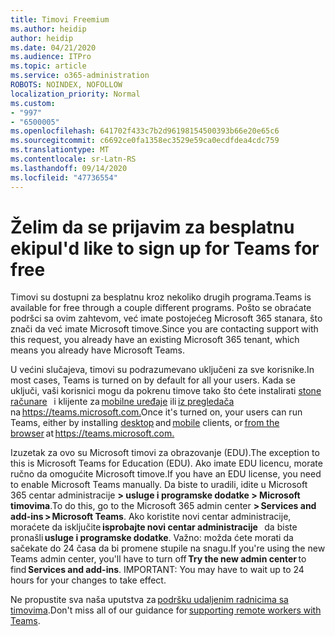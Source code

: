 ```yaml
---
title: Timovi Freemium
ms.author: heidip
author: heidip
ms.date: 04/21/2020
ms.audience: ITPro
ms.topic: article
ms.service: o365-administration
ROBOTS: NOINDEX, NOFOLLOW
localization_priority: Normal
ms.custom:
- "997"
- "6500005"
ms.openlocfilehash: 641702f433c7b2d96198154500393b66e20e65c6
ms.sourcegitcommit: c6692ce0fa1358ec3529e59ca0ecdfdea4cdc759
ms.translationtype: MT
ms.contentlocale: sr-Latn-RS
ms.lasthandoff: 09/14/2020
ms.locfileid: "47736554"
---
```

# <a name="id-like-to-sign-up-for-teams-for-free"></a><span data-ttu-id="1ab8d-102">Želim da se prijavim za besplatnu ekipu</span><span class="sxs-lookup"><span data-stu-id="1ab8d-102">I'd like to sign up for Teams for free</span></span>

<span data-ttu-id="1ab8d-103">Timovi su dostupni za besplatnu kroz nekoliko drugih programa.</span><span class="sxs-lookup"><span data-stu-id="1ab8d-103">Teams is available for free through a couple different programs.</span></span> <span data-ttu-id="1ab8d-104">Pošto se obraćate podršci sa ovim zahtevom, već imate postojećeg Microsoft 365 stanara, što znači da već imate Microsoft timove.</span><span class="sxs-lookup"><span data-stu-id="1ab8d-104">Since you are contacting support with this request, you already have an existing Microsoft 365 tenant, which means you already have Microsoft Teams.</span></span>

<span data-ttu-id="1ab8d-105">U većini slučajeva, timovi su podrazumevano uključeni za sve korisnike.</span><span class="sxs-lookup"><span data-stu-id="1ab8d-105">In most cases, Teams is turned on by default for all your users.</span></span> <span data-ttu-id="1ab8d-106">Kada se uključi, vaši korisnici mogu da pokrenu timove tako što ćete instalirati [stone računare](https://docs.microsoft.com/MicrosoftTeams/get-clients#desktop-client)   i klijente za [mobilne uređaje](https://docs.microsoft.com/MicrosoftTeams/get-clients#mobile-clients) ili [iz pregledača](https://docs.microsoft.com/MicrosoftTeams/get-clients#web-client)   na <https://teams.microsoft.com.></span><span class="sxs-lookup"><span data-stu-id="1ab8d-106">Once it's turned on, your users can run Teams, either by installing [desktop](https://docs.microsoft.com/MicrosoftTeams/get-clients#desktop-client) and [mobile](https://docs.microsoft.com/MicrosoftTeams/get-clients#mobile-clients) clients, or [from the browser](https://docs.microsoft.com/MicrosoftTeams/get-clients#web-client) at <https://teams.microsoft.com.></span></span>

<span data-ttu-id="1ab8d-107">Izuzetak za ovo su Microsoft timovi za obrazovanje (EDU).</span><span class="sxs-lookup"><span data-stu-id="1ab8d-107">The exception to this is Microsoft Teams for Education (EDU).</span></span> <span data-ttu-id="1ab8d-108">Ako imate EDU licencu, morate ručno da omogućite Microsoft timove.</span><span class="sxs-lookup"><span data-stu-id="1ab8d-108">If you have an EDU license, you need to enable Microsoft Teams manually.</span></span> <span data-ttu-id="1ab8d-109">Da biste to uradili, idite u Microsoft 365 centar administracije **> usluge i programske dodatke > Microsoft timovima**.</span><span class="sxs-lookup"><span data-stu-id="1ab8d-109">To do this, go to the Microsoft 365 admin center **> Services and add-ins > Microsoft Teams**.</span></span> <span data-ttu-id="1ab8d-110">Ako koristite novi centar administracije, moraćete da isključite **isprobajte novi centar administracije**   da biste pronašli **usluge i programske dodatke**. Važno: možda ćete morati da sačekate do 24 časa da bi promene stupile na snagu.</span><span class="sxs-lookup"><span data-stu-id="1ab8d-110">If you're using the new Teams admin center, you'll have to turn off **Try the new admin center** to find **Services and add-ins**. IMPORTANT: You may have to wait up to 24 hours for your changes to take effect.</span></span>

<span data-ttu-id="1ab8d-111">Ne propustite sva naša uputstva za [podršku udaljenim radnicima sa timovima](https://docs.microsoft.com/MicrosoftTeams/support-remote-work-with-teams).</span><span class="sxs-lookup"><span data-stu-id="1ab8d-111">Don't miss all of our guidance for [supporting remote workers with Teams](https://docs.microsoft.com/MicrosoftTeams/support-remote-work-with-teams).</span></span>
